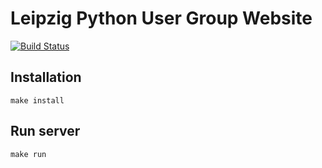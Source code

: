 # Leipzig Python User Group Website

[![Build Status](https://travis-ci.org/LPUG/LPUG.github.io.svg?branch=content)](https://travis-ci.org/LPUG/LPUG.github.io)

## Installation

```console
make install
```

## Run server

```console
make run
```

